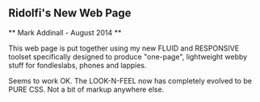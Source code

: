 Ridolfi's New Web Page
-------------------------------
** Mark Addinall - August 2014 **

This web page is put together using my new FLUID and RESPONSIVE toolset specifically designed to produce "one-page", lightweight webby stuff for fondleslabs, phones and lappies.

Seems to work OK.  The LOOK-N-FEEL now has completely evolved to be PURE CSS.  Not a bit of markup anywhere else.

